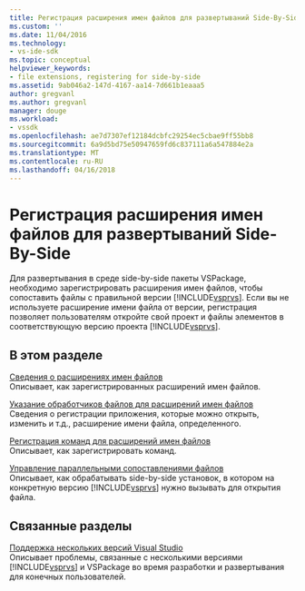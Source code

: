 ```yaml
---
title: Регистрация расширения имен файлов для развертываний Side-By-Side | Документы Microsoft
ms.custom: ''
ms.date: 11/04/2016
ms.technology:
- vs-ide-sdk
ms.topic: conceptual
helpviewer_keywords:
- file extensions, registering for side-by-side
ms.assetid: 9ab046a2-147d-4167-aa14-7d661b1eaaa5
author: gregvanl
ms.author: gregvanl
manager: douge
ms.workload:
- vssdk
ms.openlocfilehash: ae7d7307ef12184dcbfc29254ec5cbae9ff55bb8
ms.sourcegitcommit: 6a9d5bd75e50947659fd6c837111a6a547884e2a
ms.translationtype: MT
ms.contentlocale: ru-RU
ms.lasthandoff: 04/16/2018
---
```

# <a name="registering-file-name-extensions-for-side-by-side-deployments"></a>Регистрация расширения имен файлов для развертываний Side-By-Side
Для развертывания в среде side-by-side пакеты VSPackage, необходимо зарегистрировать расширения имен файлов, чтобы сопоставить файлы с правильной версии [!INCLUDE[vsprvs](../code-quality/includes/vsprvs_md.md)]. Если вы не используете расширение имени файла от версии, регистрация позволяет пользователям откройте свой проект и файлы элементов в соответствующую версию проекта [!INCLUDE[vsprvs](../code-quality/includes/vsprvs_md.md)].  
  
## <a name="in-this-section"></a>В этом разделе  
 [Сведения о расширениях имен файлов](../extensibility/about-file-name-extensions.md)  
 Описывает, как зарегистрированных расширений имен файлов.  
  
 [Указание обработчиков файлов для расширений имен файлов](../extensibility/specifying-file-handlers-for-file-name-extensions.md)  
 Сведения о регистрации приложения, которые можно открыть, изменить и т.д., расширение имени файла, определенного.  
  
 [Регистрация команд для расширений имен файлов](../extensibility/registering-verbs-for-file-name-extensions.md)  
 Описывает, как зарегистрировать команд.  
  
 [Управление параллельными сопоставлениями файлов](../extensibility/managing-side-by-side-file-associations.md)  
 Описывает, как обрабатывать side-by-side установок, в котором на конкретную версию [!INCLUDE[vsprvs](../code-quality/includes/vsprvs_md.md)] нужно вызывать для открытия файла.  
  
## <a name="related-sections"></a>Связанные разделы  
 [Поддержка нескольких версий Visual Studio](../extensibility/supporting-multiple-versions-of-visual-studio.md)  
 Описывает проблемы, связанные с несколькими версиями [!INCLUDE[vsprvs](../code-quality/includes/vsprvs_md.md)] и VSPackage во время разработки и развертывания для конечных пользователей.